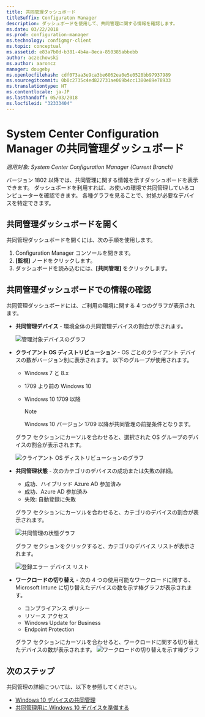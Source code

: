 ```yaml
---
title: 共同管理ダッシュボード
titleSuffix: Configuraton Manager
description: ダッシュボードを使用して、共同管理に関する情報を確認します。
ms.date: 03/22/2018
ms.prod: configuration-manager
ms.technology: configmgr-client
ms.topic: conceptual
ms.assetid: e83a7b0d-b381-4b4a-8eca-850385abbebb
author: aczechowski
ms.author: aaroncz
manager: dougeby
ms.openlocfilehash: cdf073aa3e9ca3be6062ea0e5e0528bb97937989
ms.sourcegitcommit: 0b0c2735c4ed822731ae069b4cc1380e89e78933
ms.translationtype: HT
ms.contentlocale: ja-JP
ms.lasthandoff: 05/03/2018
ms.locfileid: "32333404"
---
```

# <a name="co-management-dashboard-in-system-center-configuration-manager"></a>System Center Configuration Manager の共同管理ダッシュボード
*適用対象: System Center Configuration Manager (Current Branch)*

バージョン 1802 以降では、共同管理に関する情報を示すダッシュボードを表示できます。 ダッシュボードを利用すれば、お使いの環境で共同管理しているコンピューターを確認できます。 各種グラフを見ることで、対処が必要なデバイスを特定できます。<!--1356648-->

## <a name="open-the-co-management-dashboard"></a>共同管理ダッシュボードを開く
共同管理ダッシュボードを開くには、次の手順を使用します。 

1. Configuration Manager コンソールを開きます。 
2. **[監視]** ノードをクリックします。 
3. ダッシュボードを読み込むには、**[共同管理]** をクリックします。

## <a name="reviewing-information-in-the-co-management-dashboard"></a>共同管理ダッシュボードでの情報の確認

共同管理ダッシュボードには、ご利用の環境に関する 4 つのグラフが表示されます。 

- **共同管理デバイス** - 環境全体の共同管理デバイスの割合が示されます。

    ![管理対象デバイスのグラフ](media\co-management-dashboard\Percent-Co-managed-graph.PNG)

- **クライアント OS ディストリビューション** - OS ごとのクライアント デバイスの数がバージョン別に表示されます。 以下のグループが使用されます。 </br>
    - Windows 7 と 8.x
    - 1709 より前の Windows 10
    - Windows 10 1709 以降

         > [!NOTE] 
         > Windows 10 バージョン 1709 以降が共同管理の前提条件となります。

     グラフ セクションにカーソルを合わせると、選択された OS グループのデバイスの割合が表示されます。

     ![クライアント OS ディストリビューションのグラフ](media\co-management-dashboard\Co-management-OS-distribution-graph.PNG)

- **共同管理状態** - 次のカテゴリのデバイスの成功または失敗の詳細。
    - 成功、ハイブリッド Azure AD 参加済み
    - 成功、Azure AD 参加済み
    - 失敗: 自動登録に失敗
    
     グラフ セクションにカーソルを合わせると、カテゴリのデバイスの割合が表示されます。 

     ![共同管理の状態グラフ](media\co-management-dashboard\Co-management-status-graph.PNG)

     グラフ セクションをクリックすると、カテゴリのデバイス リストが表示されます。
 
     ![登録エラー デバイス リスト](media\co-management-dashboard\Enrollment-Failure_Device-List.PNG)


- **ワークロードの切り替え** - 次の 4 つの使用可能なワークロードに関する、Microsoft Intune に切り替えたデバイスの数を示す棒グラフが表示されます。
    - コンプライアンス ポリシー
    - リソース アクセス
    - Windows Update for Business
    - Endpoint Protection

     グラフ セクションにカーソルを合わせると、ワークロードに関する切り替えたデバイスの数が表示されます。 
     ![ワークロードの切り替えを示す棒グラフ](media\co-management-dashboard\Workload-Transition.PNG)


## <a name="next-steps"></a>次のステップ

共同管理の詳細については、以下を参照してください。
 - [Windows 10 デバイスの共同管理](/sccm/core/clients/manage/co-management-overview.md)
 - [共同管理用に Windows 10 デバイスを準備する](/sccm/core/clients/manage/co-management-prepare.md)

    
